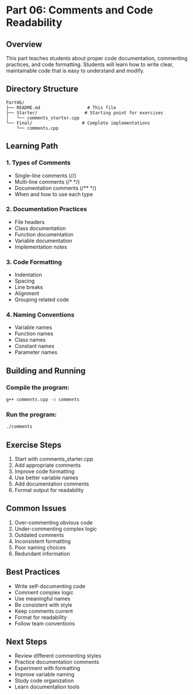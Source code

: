 # Part 06: Comments and Code Readability

## Overview
This part teaches students about proper code documentation, commenting practices, and code formatting. Students will learn how to write clear, maintainable code that is easy to understand and modify.

## Directory Structure
```
Part06/
├── README.md                  # This file
├── Starter/                  # Starting point for exercises
│   └── comments_starter.cpp
└── Final/                   # Complete implementations
    └── comments.cpp
```

## Learning Path

### 1. Types of Comments
- Single-line comments (//)
- Multi-line comments (/* */)
- Documentation comments (/** */)
- When and how to use each type

### 2. Documentation Practices
- File headers
- Class documentation
- Function documentation
- Variable documentation
- Implementation notes

### 3. Code Formatting
- Indentation
- Spacing
- Line breaks
- Alignment
- Grouping related code

### 4. Naming Conventions
- Variable names
- Function names
- Class names
- Constant names
- Parameter names

## Building and Running

### Compile the program:
```bash
g++ comments.cpp -o comments
```

### Run the program:
```bash
./comments
```

## Exercise Steps
1. Start with comments_starter.cpp
2. Add appropriate comments
3. Improve code formatting
4. Use better variable names
5. Add documentation comments
6. Format output for readability

## Common Issues
1. Over-commenting obvious code
2. Under-commenting complex logic
3. Outdated comments
4. Inconsistent formatting
5. Poor naming choices
6. Redundant information

## Best Practices
- Write self-documenting code
- Comment complex logic
- Use meaningful names
- Be consistent with style
- Keep comments current
- Format for readability
- Follow team conventions

## Next Steps
- Review different commenting styles
- Practice documentation comments
- Experiment with formatting
- Improve variable naming
- Study code organization
- Learn documentation tools
